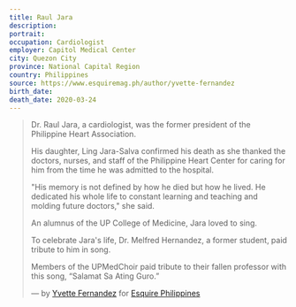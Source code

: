 ```yaml
---
title: Raul Jara
description: 
portrait: 
occupation: Cardiologist
employer: Capitol Medical Center
city: Quezon City
province: National Capital Region
country: Philippines
source: https://www.esquiremag.ph/author/yvette-fernandez
birth_date: 
death_date: 2020-03-24
---
```


> Dr. Raul Jara, a cardiologist, was the former president of the Philippine Heart Association.
> 
> His daughter, Ling Jara-Salva confirmed his death as she thanked the doctors, nurses, and staff of the Philippine Heart Center for caring for him from the time he was admitted to the hospital.
> 
> "His memory is not defined by how he died but how he lived. He dedicated his whole life to constant learning and teaching and molding future doctors," she said.
> 
> An alumnus of the UP College of Medicine, Jara loved to sing.  
> 
> To celebrate Jara's life, Dr. Melfred Hernandez, a former student, paid tribute to him in song.
> 
> Members of the UPMedChoir paid tribute to their fallen professor with this song, “Salamat Sa Ating Guro.”
> 
> &mdash; by [Yvette Fernandez](https://www.esquiremag.ph/author/yvette-fernandez) for [Esquire Philippines](https://www.esquiremag.ph/long-reads/doctors-lost-to-covid-19-a2325-20200329-lfrm)